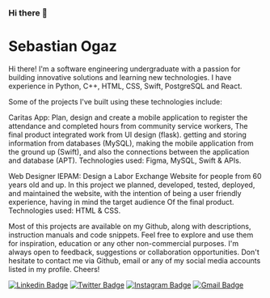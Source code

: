 ### Hi there 👋

# Sebastian Ogaz

Hi there! I'm a software engineering undergraduate with a passion for building innovative solutions and learning new technologies. I have experience in Python, C++, HTML, CSS, Swift, PostgreSQL and React.

Some of the projects I've built using these technologies include:

Caritas App: Plan, design and create a mobile application to register the attendance
and completed hours from community service workers, The final product
integrated work from UI design (flask). getting and storing information from
databases (MySQL), making the mobile application from the ground up
(Swift), and also the connections between the application and database
(APT). Technologies used: Figma, MySQL, Swift & APIs.

Web Designer IEPAM: Design a Labor Exchange Website for people from 60 years old and up. In
this project we planned, developed, tested, deployed, and maintained the
website, with the intention of being a user friendly experience, having in
mind the target audience Of the final product. Technologies used: HTML & CSS.

Most of this projects are available on my Github, along with descriptions, instruction manuals and code snippets. Feel free to explore and use them for inspiration, education or any other non-commercial purposes. 
I'm always open to feedback, suggestions or collaboration opportunities. Don't hesitate to contact me via Github, email or any of my social media accounts listed in my profile. Cheers!

[![Linkedin Badge](https://img.shields.io/badge/-sogazg-blue?style=flat&logo=Linkedin&logoColor=white&link=https://www.linkedin.com/in/sebasti%C3%A1n-ogaz-galv%C3%A1n-10a89b152/)](https://www.linkedin.com/in/sebasti%C3%A1n-ogaz-galv%C3%A1n-10a89b152/)
[![Twitter Badge](https://img.shields.io/badge/-@sebas_ogaz-1ca0f1?style=flat&labelColor=1ca0f1&logo=twitter&logoColor=white&link=https://twitter.com/sebas_ogaz)](https://twitter.com/sebas_ogaz)
[![Instagram Badge](https://img.shields.io/badge/-@sebas.ogz-purple?style=flat&logo=instagram&logoColor=white&link=https://instagram.com/_sebas.ogz/)](https://instagram.com/sebas.ogz)
[![Gmail Badge](https://img.shields.io/badge/-sogazg-c14438?style=flat&logo=Gmail&logoColor=white&link=mailto:sogazg@gmail.com)](mailto:sogazg@gmail.com)
